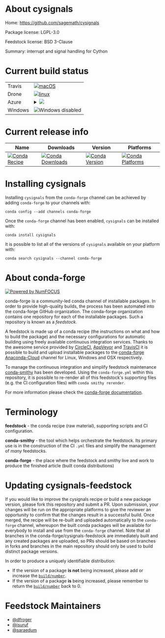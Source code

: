 About cysignals
===============

Home: https://github.com/sagemath/cysignals

Package license: LGPL-3.0

Feedstock license: BSD 3-Clause

Summary: interrupt and signal handling for Cython



Current build status
====================


<table><tr>
    <td>Travis</td>
    <td>
      <a href="https://travis-ci.org/conda-forge/cysignals-feedstock">
        <img alt="macOS" src="https://img.shields.io/travis/conda-forge/cysignals-feedstock/master.svg?label=macOS">
      </a>
    </td>
  </tr><tr>
    <td>Drone</td>
    <td>
      <a href="https://cloud.drone.io/conda-forge/cysignals-feedstock">
        <img alt="linux" src="https://img.shields.io/drone/build/conda-forge/master.svg?label=Linux">
      </a>
    </td>
  </tr>
    
  <tr>
    <td>Azure</td>
    <td>
      <details>
        <summary>
          <a href="https://dev.azure.com/conda-forge/feedstock-builds/_build/latest?definitionId=215&branchName=master">
            <img src="https://dev.azure.com/conda-forge/feedstock-builds/_apis/build/status/cysignals-feedstock?branchName=master">
          </a>
        </summary>
        <table>
          <thead><tr><th>Variant</th><th>Status</th></tr></thead>
          <tbody><tr>
              <td>linux_aarch64_python3.6</td>
              <td>
                <a href="https://dev.azure.com/conda-forge/feedstock-builds/_build/latest?definitionId=215&branchName=master">
                  <img src="https://dev.azure.com/conda-forge/feedstock-builds/_apis/build/status/cysignals-feedstock?branchName=master&jobName=linux&configuration=linux_aarch64_python3.6" alt="variant">
                </a>
              </td>
            </tr><tr>
              <td>linux_aarch64_python3.7</td>
              <td>
                <a href="https://dev.azure.com/conda-forge/feedstock-builds/_build/latest?definitionId=215&branchName=master">
                  <img src="https://dev.azure.com/conda-forge/feedstock-builds/_apis/build/status/cysignals-feedstock?branchName=master&jobName=linux&configuration=linux_aarch64_python3.7" alt="variant">
                </a>
              </td>
            </tr><tr>
              <td>linux_aarch64_python3.8</td>
              <td>
                <a href="https://dev.azure.com/conda-forge/feedstock-builds/_build/latest?definitionId=215&branchName=master">
                  <img src="https://dev.azure.com/conda-forge/feedstock-builds/_apis/build/status/cysignals-feedstock?branchName=master&jobName=linux&configuration=linux_aarch64_python3.8" alt="variant">
                </a>
              </td>
            </tr><tr>
              <td>linux_ppc64le_python3.6</td>
              <td>
                <a href="https://dev.azure.com/conda-forge/feedstock-builds/_build/latest?definitionId=215&branchName=master">
                  <img src="https://dev.azure.com/conda-forge/feedstock-builds/_apis/build/status/cysignals-feedstock?branchName=master&jobName=linux&configuration=linux_ppc64le_python3.6" alt="variant">
                </a>
              </td>
            </tr><tr>
              <td>linux_ppc64le_python3.7</td>
              <td>
                <a href="https://dev.azure.com/conda-forge/feedstock-builds/_build/latest?definitionId=215&branchName=master">
                  <img src="https://dev.azure.com/conda-forge/feedstock-builds/_apis/build/status/cysignals-feedstock?branchName=master&jobName=linux&configuration=linux_ppc64le_python3.7" alt="variant">
                </a>
              </td>
            </tr><tr>
              <td>linux_ppc64le_python3.8</td>
              <td>
                <a href="https://dev.azure.com/conda-forge/feedstock-builds/_build/latest?definitionId=215&branchName=master">
                  <img src="https://dev.azure.com/conda-forge/feedstock-builds/_apis/build/status/cysignals-feedstock?branchName=master&jobName=linux&configuration=linux_ppc64le_python3.8" alt="variant">
                </a>
              </td>
            </tr><tr>
              <td>linux_python2.7</td>
              <td>
                <a href="https://dev.azure.com/conda-forge/feedstock-builds/_build/latest?definitionId=215&branchName=master">
                  <img src="https://dev.azure.com/conda-forge/feedstock-builds/_apis/build/status/cysignals-feedstock?branchName=master&jobName=linux&configuration=linux_python2.7" alt="variant">
                </a>
              </td>
            </tr><tr>
              <td>linux_python3.6</td>
              <td>
                <a href="https://dev.azure.com/conda-forge/feedstock-builds/_build/latest?definitionId=215&branchName=master">
                  <img src="https://dev.azure.com/conda-forge/feedstock-builds/_apis/build/status/cysignals-feedstock?branchName=master&jobName=linux&configuration=linux_python3.6" alt="variant">
                </a>
              </td>
            </tr><tr>
              <td>linux_python3.7</td>
              <td>
                <a href="https://dev.azure.com/conda-forge/feedstock-builds/_build/latest?definitionId=215&branchName=master">
                  <img src="https://dev.azure.com/conda-forge/feedstock-builds/_apis/build/status/cysignals-feedstock?branchName=master&jobName=linux&configuration=linux_python3.7" alt="variant">
                </a>
              </td>
            </tr><tr>
              <td>linux_python3.8</td>
              <td>
                <a href="https://dev.azure.com/conda-forge/feedstock-builds/_build/latest?definitionId=215&branchName=master">
                  <img src="https://dev.azure.com/conda-forge/feedstock-builds/_apis/build/status/cysignals-feedstock?branchName=master&jobName=linux&configuration=linux_python3.8" alt="variant">
                </a>
              </td>
            </tr><tr>
              <td>osx_python2.7</td>
              <td>
                <a href="https://dev.azure.com/conda-forge/feedstock-builds/_build/latest?definitionId=215&branchName=master">
                  <img src="https://dev.azure.com/conda-forge/feedstock-builds/_apis/build/status/cysignals-feedstock?branchName=master&jobName=osx&configuration=osx_python2.7" alt="variant">
                </a>
              </td>
            </tr><tr>
              <td>osx_python3.6</td>
              <td>
                <a href="https://dev.azure.com/conda-forge/feedstock-builds/_build/latest?definitionId=215&branchName=master">
                  <img src="https://dev.azure.com/conda-forge/feedstock-builds/_apis/build/status/cysignals-feedstock?branchName=master&jobName=osx&configuration=osx_python3.6" alt="variant">
                </a>
              </td>
            </tr><tr>
              <td>osx_python3.7</td>
              <td>
                <a href="https://dev.azure.com/conda-forge/feedstock-builds/_build/latest?definitionId=215&branchName=master">
                  <img src="https://dev.azure.com/conda-forge/feedstock-builds/_apis/build/status/cysignals-feedstock?branchName=master&jobName=osx&configuration=osx_python3.7" alt="variant">
                </a>
              </td>
            </tr><tr>
              <td>osx_python3.8</td>
              <td>
                <a href="https://dev.azure.com/conda-forge/feedstock-builds/_build/latest?definitionId=215&branchName=master">
                  <img src="https://dev.azure.com/conda-forge/feedstock-builds/_apis/build/status/cysignals-feedstock?branchName=master&jobName=osx&configuration=osx_python3.8" alt="variant">
                </a>
              </td>
            </tr>
          </tbody>
        </table>
      </details>
    </td>
  </tr>
  <tr>
    <td>Windows</td>
    <td>
      <img src="https://img.shields.io/badge/Windows-disabled-lightgrey.svg" alt="Windows disabled">
    </td>
  </tr>
</table>

Current release info
====================

| Name | Downloads | Version | Platforms |
| --- | --- | --- | --- |
| [![Conda Recipe](https://img.shields.io/badge/recipe-cysignals-green.svg)](https://anaconda.org/conda-forge/cysignals) | [![Conda Downloads](https://img.shields.io/conda/dn/conda-forge/cysignals.svg)](https://anaconda.org/conda-forge/cysignals) | [![Conda Version](https://img.shields.io/conda/vn/conda-forge/cysignals.svg)](https://anaconda.org/conda-forge/cysignals) | [![Conda Platforms](https://img.shields.io/conda/pn/conda-forge/cysignals.svg)](https://anaconda.org/conda-forge/cysignals) |

Installing cysignals
====================

Installing `cysignals` from the `conda-forge` channel can be achieved by adding `conda-forge` to your channels with:

```
conda config --add channels conda-forge
```

Once the `conda-forge` channel has been enabled, `cysignals` can be installed with:

```
conda install cysignals
```

It is possible to list all of the versions of `cysignals` available on your platform with:

```
conda search cysignals --channel conda-forge
```


About conda-forge
=================

[![Powered by NumFOCUS](https://img.shields.io/badge/powered%20by-NumFOCUS-orange.svg?style=flat&colorA=E1523D&colorB=007D8A)](http://numfocus.org)

conda-forge is a community-led conda channel of installable packages.
In order to provide high-quality builds, the process has been automated into the
conda-forge GitHub organization. The conda-forge organization contains one repository
for each of the installable packages. Such a repository is known as a *feedstock*.

A feedstock is made up of a conda recipe (the instructions on what and how to build
the package) and the necessary configurations for automatic building using freely
available continuous integration services. Thanks to the awesome service provided by
[CircleCI](https://circleci.com/), [AppVeyor](https://www.appveyor.com/)
and [TravisCI](https://travis-ci.org/) it is possible to build and upload installable
packages to the [conda-forge](https://anaconda.org/conda-forge)
[Anaconda-Cloud](https://anaconda.org/) channel for Linux, Windows and OSX respectively.

To manage the continuous integration and simplify feedstock maintenance
[conda-smithy](https://github.com/conda-forge/conda-smithy) has been developed.
Using the ``conda-forge.yml`` within this repository, it is possible to re-render all of
this feedstock's supporting files (e.g. the CI configuration files) with ``conda smithy rerender``.

For more information please check the [conda-forge documentation](https://conda-forge.org/docs/).

Terminology
===========

**feedstock** - the conda recipe (raw material), supporting scripts and CI configuration.

**conda-smithy** - the tool which helps orchestrate the feedstock.
                   Its primary use is in the construction of the CI ``.yml`` files
                   and simplify the management of *many* feedstocks.

**conda-forge** - the place where the feedstock and smithy live and work to
                  produce the finished article (built conda distributions)


Updating cysignals-feedstock
============================

If you would like to improve the cysignals recipe or build a new
package version, please fork this repository and submit a PR. Upon submission,
your changes will be run on the appropriate platforms to give the reviewer an
opportunity to confirm that the changes result in a successful build. Once
merged, the recipe will be re-built and uploaded automatically to the
`conda-forge` channel, whereupon the built conda packages will be available for
everybody to install and use from the `conda-forge` channel.
Note that all branches in the conda-forge/cysignals-feedstock are
immediately built and any created packages are uploaded, so PRs should be based
on branches in forks and branches in the main repository should only be used to
build distinct package versions.

In order to produce a uniquely identifiable distribution:
 * If the version of a package **is not** being increased, please add or increase
   the [``build/number``](https://conda.io/docs/user-guide/tasks/build-packages/define-metadata.html#build-number-and-string).
 * If the version of a package **is** being increased, please remember to return
   the [``build/number``](https://conda.io/docs/user-guide/tasks/build-packages/define-metadata.html#build-number-and-string)
   back to 0.

Feedstock Maintainers
=====================

* [@dfroger](https://github.com/dfroger/)
* [@isuruf](https://github.com/isuruf/)
* [@saraedum](https://github.com/saraedum/)

